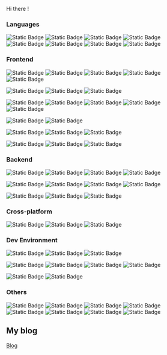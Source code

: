 Hi there !

### Languages

<p>
<img alt="Static Badge" src="https://img.shields.io/badge/JavaScript-lare?style=flat-square&logo=javascript&logoColor=white&labelColor=%23F7DF1E&color=%23F7DF1E">
<img alt="Static Badge" src="https://img.shields.io/badge/TypeScript-lare?style=flat-square&logo=typescript&logoColor=white&labelColor=%233178C6&color=%233178C6">
<img alt="Static Badge" src="https://img.shields.io/badge/C%2B%2B-lare?style=flat-square&logo=cplusplus&logoColor=white&labelColor=%2300599C&color=%2300599C">
<img alt="Static Badge" src="https://img.shields.io/badge/Python-lare?style=flat-square&logo=python&logoColor=white&labelColor=%233776AB&color=%233776AB">
<img alt="Static Badge" src="https://img.shields.io/badge/Go-lare?style=flat-square&logo=go&logoColor=white&labelColor=%2300ADD8&color=%2300ADD8">
<img alt="Static Badge" src="https://img.shields.io/badge/PHP-lare?style=flat-square&logo=php&logoColor=white&labelColor=%23777BB4&color=%23777BB4">
<img alt="Static Badge" src="https://img.shields.io/badge/Dart-lare?style=flat-square&logo=dart&logoColor=white&labelColor=%230175C2&color=%230175C2">
<img alt="Static Badge" src="https://img.shields.io/badge/Markdown-lare?style=flat-square&logo=markdown&logoColor=white&labelColor=%23000000&color=%23000000">
</p>

### Frontend

<p>
<img alt="Static Badge" src="https://img.shields.io/badge/React-lare?style=flat-square&logo=react&logoColor=white&labelColor=%2344b8d8&color=%2344b8d8">
<img alt="Static Badge" src="https://img.shields.io/badge/React%20Router-lare?style=flat-square&logo=reactrouter&logoColor=white&labelColor=%23CA4245&color=%23CA4245">
<img alt="Static Badge" src="https://img.shields.io/badge/Redux-lare?style=flat-square&logo=redux&logoColor=white&labelColor=%23764ABC&color=%23764ABC">
<img alt="Static Badge" src="https://img.shields.io/badge/Redux%20Saga-lare?style=flat-square&logo=reduxsaga&logoColor=white&labelColor=%23999999&color=%23999999">
<img alt="Static Badge" src="https://img.shields.io/badge/Mobx-lare?style=flat-square&logo=mobx&logoColor=white&labelColor=%23FF9955&color=%23FF9955">
</p>

<p>
<img alt="Static Badge" src="https://img.shields.io/badge/Vue-lare?style=flat-square&logo=vuedotjs&logoColor=white&labelColor=%235ba17f&color=%235ba17f">
<img alt="Static Badge" src="https://img.shields.io/badge/Vue%20Router-lare?style=flat-square&logo=vuedotjs&logoColor=white&labelColor=%2340b983&color=%2340b983">
<img alt="Static Badge" src="https://img.shields.io/badge/Vuex-lare?style=flat-square&logo=vuedotjs&logoColor=white&labelColor=%233faf7c&color=%233faf7c">

</p>

<p>
<img alt="Static Badge" src="https://img.shields.io/badge/Less-lare?style=flat-square&logo=less&logoColor=white&labelColor=%231D365D&color=%231D365D">
<img alt="Static Badge" src="https://img.shields.io/badge/Sass-lare?style=flat-square&logo=sass&logoColor=white&labelColor=%23CC6699&color=%23CC6699">
<img alt="Static Badge" src="https://img.shields.io/badge/Stylus-lare?style=flat-square&logo=stylus&logoColor=white&labelColor=%23333333&color=%23333333">
<img alt="Static Badge" src="https://img.shields.io/badge/Tailwind%20CSS-lare?style=flat-square&logo=tailwindcss&logoColor=white&labelColor=%2306B6D4&color=%2306B6D4">
<img alt="Static Badge" src="https://img.shields.io/badge/Styled%20Components-lare?style=flat-square&logo=styledcomponents&logoColor=white&labelColor=%23DB7093&color=%23DB7093">
</p>

<p>
<img alt="Static Badge" src="https://img.shields.io/badge/Webpack-lare?style=flat-square&logo=webpack&logoColor=white&labelColor=%238DD6F9&color=%238DD6F9">
<img alt="Static Badge" src="https://img.shields.io/badge/Vite-lare?style=flat-square&logo=vite&logoColor=white&labelColor=%23646CFF&color=%23646CFF">
</p>

<p>
<img alt="Static Badge" src="https://img.shields.io/badge/npm-lare?style=flat-square&logo=npm&logoColor=white&labelColor=%23CB3837&color=%23CB3837">
<img alt="Static Badge" src="https://img.shields.io/badge/yarn-lare?style=flat-square&logo=yarn&logoColor=white&labelColor=%232C8EBB&color=%232C8EBB">
<img alt="Static Badge" src="https://img.shields.io/badge/pnpm-lare?style=flat-square&logo=pnpm&logoColor=white&labelColor=%23F69220&color=%23F69220">
</p>

<p>
<img alt="Static Badge" src="https://img.shields.io/badge/ESLint-lare?style=flat-square&logo=eslint&logoColor=white&labelColor=%234B32C3&color=%234B32C3">
<img alt="Static Badge" src="https://img.shields.io/badge/Prettier-lare?style=flat-square&logo=prettier&logoColor=white&labelColor=%23F7B93E&color=%23F7B93E">
<img alt="Static Badge" src="https://img.shields.io/badge/Jest-lare?style=flat-square&logo=jest&logoColor=white&labelColor=%23C21325&color=%23C21325">
</p>

### Backend

<p>
<img alt="Static Badge" src="https://img.shields.io/badge/Django-lare?style=flat-square&logo=django&logoColor=white&labelColor=%23092E20&color=%23092E20">
<img alt="Static Badge" src="https://img.shields.io/badge/Django%20REST%20framework-lare?style=flat-square&logo=django&logoColor=white&labelColor=%23a30100&color=%23a30100">
<img alt="Static Badge" src="https://img.shields.io/badge/Gin-lare?style=flat-square&logo=go&logoColor=white&labelColor=%233276d9&color=%233276d9">
<img alt="Static Badge" src="https://img.shields.io/badge/Gorm-lare?style=flat-square&logo=go&logoColor=white&labelColor=%2337b6ff&color=%2337b6ff">
</p>

<p>
<img alt="Static Badge" src="https://img.shields.io/badge/Redis-lare?style=flat-square&logo=redis&logoColor=white&labelColor=%23DC382D&color=%23DC382D">
<img alt="Static Badge" src="https://img.shields.io/badge/MySQL-lare?style=flat-square&logo=mysql&logoColor=white&labelColor=%234479A1&color=%234479A1">
<img alt="Static Badge" src="https://img.shields.io/badge/SQLite-lare?style=flat-square&logo=sqlite&logoColor=white&labelColor=%23003B57&color=%23003B57">
<img alt="Static Badge" src="https://img.shields.io/badge/PostgreSQL-lare?style=flat-square&logo=postgresql&logoColor=white&labelColor=%234169E1&color=%234169E1">
</p>

<p>
<img alt="Static Badge" src="https://img.shields.io/badge/PyPI-lare?style=flat-square&logo=pypi&logoColor=white&labelColor=%233775A9&color=%233775A9">
<img alt="Static Badge" src="https://img.shields.io/badge/GoPkg-lare?style=flat-square&logo=go&logoColor=white&labelColor=%23027d9c&color=%23027d9c">
<img alt="Static Badge" src="https://img.shields.io/badge/Composer-lare?style=flat-square&logo=composer&logoColor=white&labelColor=%23885630&color=%23885630">
</p>

### Cross-platform

<p>
<img alt="Static Badge" src="https://img.shields.io/badge/Electron-lare?style=flat-square&logo=electron&logoColor=white&labelColor=%2347848F&color=%2347848F">
<img alt="Static Badge" src="https://img.shields.io/badge/Flutter-lare?style=flat-square&logo=flutter&logoColor=white&labelColor=%2302569B&color=%2302569B">
<img alt="Static Badge" src="https://img.shields.io/badge/HarmonyOS-lare?style=flat-square&logo=harmonyos&logoColor=white&labelColor=%23000000&color=%23000000">
</p>

### Dev Environment

<p>
<img alt="Static Badge" src="https://img.shields.io/badge/Windows-lare?style=flat-square&logo=windows&logoColor=white&labelColor=%230078D4&color=%230078D4">
<img alt="Static Badge" src="https://img.shields.io/badge/macOS-lare?style=flat-square&logo=apple&logoColor=white&labelColor=%23000000&color=%23000000">
<img alt="Static Badge" src="https://img.shields.io/badge/Ubuntu-lare?style=flat-square&logo=ubuntu&logoColor=white&labelColor=%23E95420&color=%23E95420">
</p>

<p>
<img alt="Static Badge" src="https://img.shields.io/badge/Visual%20Studio-lare?style=flat-square&logo=visualstudio&logoColor=white&labelColor=%235C2D91&color=%235C2D91">
<img alt="Static Badge" src="https://img.shields.io/badge/Visual%20Studio%20Code-lare?style=flat-square&logo=visualstudio&logoColor=white&labelColor=%23007ACC&color=%23007ACC">
<img alt="Static Badge" src="https://img.shields.io/badge/GoLand-lare?style=flat-square&logo=goland&logoColor=white&labelColor=%23000000&color=%23000000">
<img alt="Static Badge" src="https://img.shields.io/badge/DataGrip-lare?style=flat-square&logo=datagrip&logoColor=white&labelColor=%23000000&color=%23000000">
</p>

<p>
<img alt="Static Badge" src="https://img.shields.io/badge/FileZilla-lare?style=flat-square&logo=filezilla&logoColor=white&labelColor=%23BF0000&color=%23BF0000">
<img alt="Static Badge" src="https://img.shields.io/badge/Postman-lare?style=flat-square&logo=postman&logoColor=white&labelColor=%23FF6C37&color=%23FF6C37">
</p>

### Others

<p>
<img alt="Static Badge" src="https://img.shields.io/badge/Git-lare?style=flat-square&logo=git&logoColor=white&labelColor=%23F05032&color=%23F05032">
<img alt="Static Badge" src="https://img.shields.io/badge/Nginx-lare?style=flat-square&logo=nginx&logoColor=white&labelColor=%23009639&color=%23009639">
<img alt="Static Badge" src="https://img.shields.io/badge/Docker-lare?style=flat-square&logo=docker&logoColor=white&labelColor=%232496ED&color=%232496ED">
<img alt="Static Badge" src="https://img.shields.io/badge/WebAssembly-lare?style=flat-square&logo=webassembly&logoColor=white&labelColor=%23654FF0&color=%23654FF0">
<img alt="Static Badge" src="https://img.shields.io/badge/Jinkins-lare?style=flat-square&logo=jenkins&logoColor=white&labelColor=%23D24939&color=%23D24939">
<img alt="Static Badge" src="https://img.shields.io/badge/Lerna-lare?style=flat-square&logo=lerna&logoColor=white&labelColor=%239333EA&color=%239333EA">
<img alt="Static Badge" src="https://img.shields.io/badge/Chrome%20Extension-lare?style=flat-square&logo=googlechrome&logoColor=white&labelColor=%234285F4&color=%234285F4">
<img alt="Static Badge" src="https://img.shields.io/badge/Hexo-lare?style=flat-square&logo=hexo&logoColor=white&labelColor=%230E83CD&color=%230E83CD">
</p>

## My blog

[Blog](http://blog.callmelare.cn)
